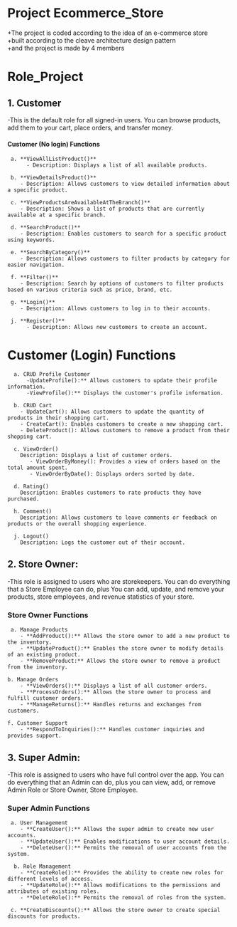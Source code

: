 # Project Ecommerce_Store
+The project is coded according to the idea of an e-commerce store\
+built according to the cleave architecture design pattern\
+and the project is made by 4 members
# Role_Project 
## **1. Customer** 
-This is the default role for all signed-in users. You can browse products, add them to your cart, place orders, and transfer money.				
#### Customer (No login) Functions

     a. **ViewAllListProduct()**
          - Description: Displays a list of all available products.
     
     b. **ViewDetailsProduct()**
        - Description: Allows customers to view detailed information about a specific product.
     
     c. **ViewProductsAreAvailableAtTheBranch()**
        - Description: Shows a list of products that are currently available at a specific branch.
     
     d. **SearchProduct()**
        - Description: Enables customers to search for a specific product using keywords.
     
     e. **SearchByCategory()**
        - Description: Allows customers to filter products by category for easier navigation.
     
     f. **Filter()**
        - Description: Search by options of customers to filter products based on various criteria such as price, brand, etc.
     
     g. **Login()**
        - Description: Allows customers to log in to their accounts.
     
     j. **Register()**
          - Description: Allows new customers to create an account.
# Customer (Login) Functions

      a. CRUD Profile Customer
          -UpdateProfile():** Allows customers to update their profile information.     
          -ViewProfile():** Displays the customer's profile information.

      b. CRUD Cart
        - UpdateCart(): Allows customers to update the quantity of products in their shopping cart.
        - CreateCart(): Enables customers to create a new shopping cart.
        - DeleteProduct(): Allows customers to remove a product from their shopping cart.

      c. ViewOrder()
        Description: Displays a list of customer orders.
           - ViewOrderByMoney(): Provides a view of orders based on the total amount spent.
           - ViewOrderByDate(): Displays orders sorted by date.

      d. Rating()
        Description: Enables customers to rate products they have purchased.

      h. Comment()
        Description: Allows customers to leave comments or feedback on products or the overall shopping experience.

      j. Logout()
        Description: Logs the customer out of their account.


 
## **2. Store Owner**:
-This role is assigned to users who are storekeepers. You can do everything that a Store Employee can do, plus You can add, update, and remove your products, store employees, and revenue statistics of your store.

### Store Owner Functions
     a. Manage Products
        - **AddProduct():** Allows the store owner to add a new product to the inventory.
        - **UpdateProduct():** Enables the store owner to modify details of an existing product.
        - **RemoveProduct:** Allows the store owner to remove a product from the inventory.

    b. Manage Orders
        - **ViewOrders():** Displays a list of all customer orders.
        - **ProcessOrders():** Allows the store owner to process and fulfill customer orders.
        - **ManageReturns():** Handles returns and exchanges from customers.

    f. Customer Support
        - **RespondToInquiries():** Handles customer inquiries and provides support.

## **3. Super Admin**: 
-This role is assigned to users who have full control over the app. You can do everything that an Admin can do, plus you can view, add, or remove Admin Role or Store Owner, Store Employee.

### Super Admin Functions

     a. User Management
        - **CreateUser():** Allows the super admin to create new user accounts.
        - **UpdateUser():** Enables modifications to user account details.
        - **DeleteUser():** Permits the removal of user accounts from the system.

      b. Role Management
        - **CreateRole():** Provides the ability to create new roles for different levels of access.
        - **UpdateRole():** Allows modifications to the permissions and attributes of existing roles.
        - **DeleteRole():** Permits the removal of roles from the system.
        
     c. **CreateDiscounts():** Allows the store owner to create special discounts for products.
